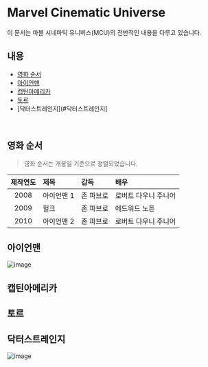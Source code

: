 # Marvel Cinematic Universe
이 문서는 마블 시네마틱 유니버스(MCU)의 전반적인 내용을 다루고 있습니다.

## 내용
- [영화 순서](#영화-순서)
- [아이언맨](#아이언맨)
- [캡틴아메리카](#캡틴아메리카)
- [토르](#토르)
- [닥터스트레인지](#닥터스트레인지]

<br/>

## 영화 순서

> 영화 순서는 개봉일 기준으로 정렬되었습니다.

| 제작연도 | 제목 | 감독 | 배우 |
|:-------:|:----|:-----|:-----|
| 2008 | 아이언맨 1 | 존 파브로 | 로버트 다우니 주니어 |
| 2009 | 헐크 | 존 파브로 | 에드워드 노튼 |
| 2010 | 아이언맨 2 | 존 파브로 | 로버트 다우니 주니어 |

## 아이언맨

![image](https://user-images.githubusercontent.com/101777355/167283841-f1ca0494-5cc2-4a04-be3b-41ef0a423e1b.png)


## 캡틴아메리카

## 토르

## 닥터스트레인지

![image](https://user-images.githubusercontent.com/101777355/167283856-c424016f-cb7c-4711-bd79-1232e94c03ae.png)

